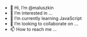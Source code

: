 - 👋 Hi, I’m @maluszkin
- 👀 I’m interested in ...
- 🌱 I’m currently learning JavaScript
- 💞️ I’m looking to collaborate on ...
- 📫 How to reach me ...

<!---
maluszkin/maluszkin is a ✨ special ✨ repository because its `README.md` (this file) appears on your GitHub profile.
You can click the Preview link to take a look at your changes.
--->
